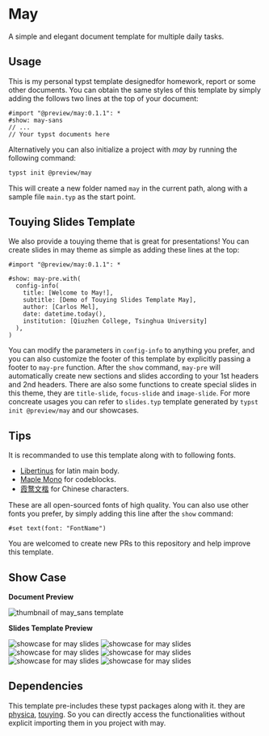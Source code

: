 # May

A simple and elegant document template for multiple daily tasks.

## Usage

This is my personal typst template designedfor homework, report or some other documents. You can obtain the same styles of this template by simply adding the follows two lines at the top of your document:

```typst
#import "@preview/may:0.1.1": *
#show: may-sans
// ...
// Your typst documents here
```

Alternatively you can also initialize a project with _may_ by running the following command:

```sh
typst init @preview/may
```

This will create a new folder named `may` in the current path, along with a sample file `main.typ` as the start point.

## Touying Slides Template

We also provide a touying theme that is great for presentations! You can create slides in may theme as simple as adding these lines at the top:

```typst
#import "@preview/may:0.1.1": *

#show: may-pre.with(
  config-info(
    title: [Welcome to May!],
    subtitle: [Demo of Touying Slides Template May],
    author: [Carlos Mel],
    date: datetime.today(),
    institution: [Qiuzhen College, Tsinghua University]
  ),
)
```

You can modify the parameters in `config-info` to anything you prefer, and you can also customize the footer of this template by explicitly passing a footer to `may-pre` function. After the `show` command, `may-pre` will automatically create new sections and slides according to your 1st headers and 2nd headers. There are also some functions to create special slides in this theme, they are `title-slide`, `focus-slide` and `image-slide`. For more concreate usages you can refer to `slides.typ` template generated by `typst init @preview/may` and our showcases.

## Tips

It is recommanded to use this template along with to following fonts.

* [Libertinus](https://github.com/alerque/libertinus) for latin main body.
* [Maple Mono](https://github.com/subframe7536/maple-font) for codeblocks.
* [霞鹜文楷](https://github.com/lxgw/LxgwWenKai) for Chinese characters.

These are all open-sourced fonts of high quality. You can also use other fonts you prefer, by simply adding this line after the `show` command:

```typst
#set text(font: "FontName")
```

You are welcomed to create new PRs to this repository and help improve this template.

## Show Case

**Document Preview**

![thumbnail of may_sans template](./thumbnail.png)

**Slides Template Preview**

![showcase for may slides](showcases/slides.jpg)
![showcase for may slides](showcases/slides1.jpg)
![showcase for may slides](showcases/slides2.jpg)
![showcase for may slides](showcases/slides3.jpg)
![showcase for may slides](showcases/slides4.jpg)
![showcase for may slides](showcases/slides5.jpg)

## Dependencies

This template pre-includes these typst packages along with it. they are [physica](https://typst.app/universe/package/physica/), [touying](https://typst.app/universe/package/touying/). So you can directly access the functionalities without explicit importing them in you project with may.
